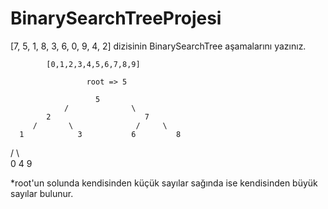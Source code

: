 # BinarySearchTreeProjesi

[7, 5, 1, 8, 3, 6, 0, 9, 4, 2] dizisinin BinarySearchTree aşamalarını yazınız.

            [0,1,2,3,4,5,6,7,8,9]
                    
                     root => 5  

                       5              
                /              \        
            2                     7  
         /       \              /     \  
      1            3           6         8  
   /                 \                      \
 0                     4                      9


 
*root'un solunda kendisinden küçük sayılar sağında ise kendisinden büyük sayılar bulunur.
